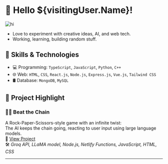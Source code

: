 # 👋 Hello ${visitingUser.Name}!

![hi](https://media0.giphy.com/media/v1.Y2lkPTc5MGI3NjExNHByYXlpbDBlaXprMGpkamtlazl6ZmdiamYwazlxYjlxeGkzY2FsbiZlcD12MV9pbnRlcm5hbF9naWZfYnlfaWQmY3Q9Zw/3oEduZtPOv5OSecubu/giphy.gif)

- Love to experiment with creative ideas, AI, and web tech.
- Working, learning, building random stuff.

## 🚀 Skills & Technologies

- 💻 Programming: `TypeScript`, `JavaScript`, `Python`, `C++`
- 🌐 Web: `HTML`, `CSS`, `React.js`, `Node.js`, `Express.js`, `Vue.js`, `Tailwind CSS`
- 🛢️ Database: `MongoDB`, `MySQL`

## 📂 Project Highlight

### ⛓️‍💥 **Beat the Chain**
A Rock-Paper-Scissors-style game with an infinite twist:  
The AI keeps the chain going, reacting to user input using large language models.  
🔗 [View Project](https://beatthechain.netlify.app/)  
🛠️ *Groq API, LLaMA model, Node.js, Netlify Functions, JavaScript, HTML, CSS*

---

